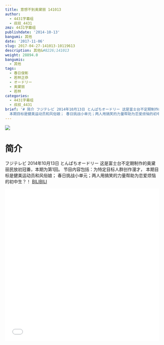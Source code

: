 ```yaml
---
title: 意想不到奥黛丽 141013
author:
  - 4431字幕组
  - 叔叔_4431
zmz: 4431字幕组
publishdate: '2014-10-13'
bangumi: 其他
date: '2017-11-06'
slug: 2017-04-27-141013-10119613
description: 其他&#8226;141013
weight: 28894.0
bangumis:
  - 其他
tags:
  - 春日俊彰
  - 若林正恭
  - オードリー
  - 奥黛丽
  - 若林
categories:
  - 4431字幕组
  - 叔叔_4431
brief: '# 简介 フジテレビ 2014年10月13日 とんぱちオードリー 这是富士台不定期制作的奥黛丽民放初冠番，本期为第1回。 节目内容包括：为特定目标人群创作漫才，
  本期目标是健美运动员和风俗娘； 春日挑战小单元；两人用搞笑的力量帮助为恋爱烦恼的初中生？！'
---
```

![](https://i.imgur.com/PDEeQDU.png)
# 简介  
フジテレビ  2014年10月13日 とんぱちオードリー
这是富士台不定期制作的奥黛丽民放初冠番，本期为第1回。
节目内容包括：为特定目标人群创作漫才， 本期目标是健美运动员和风俗娘；
春日挑战小单元；两人用搞笑的力量帮助为恋爱烦恼的初中生？！
  [BILIBILI](https://www.bilibili.com/video/av10119613/)

  <iframe src="//www.bilibili.com/blackboard/player.html?aid=10119613" width="100%" height="500" frameborder="0" allowfullscreen="allowfullscreen"></iframe>
